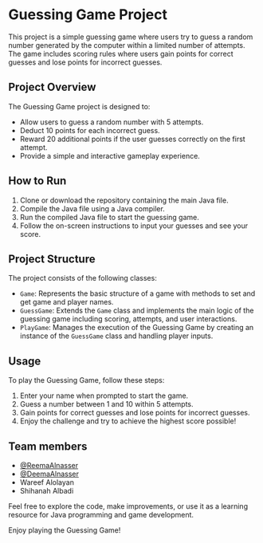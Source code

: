 # Guessing Game Project

This project is a simple guessing game where users try to guess a random number generated by the computer within a limited number of attempts. The game includes scoring rules where users gain points for correct guesses and lose points for incorrect guesses.

## Project Overview

The Guessing Game project is designed to:

- Allow users to guess a random number with 5 attempts.
- Deduct 10 points for each incorrect guess.
- Reward 20 additional points if the user guesses correctly on the first attempt.
- Provide a simple and interactive gameplay experience.

## How to Run

1. Clone or download the repository containing the main Java file.
2. Compile the Java file using a Java compiler.
3. Run the compiled Java file to start the guessing game.
4. Follow the on-screen instructions to input your guesses and see your score.

## Project Structure

The project consists of the following classes:

- `Game`: Represents the basic structure of a game with methods to set and get game and player names.
- `GuessGame`: Extends the `Game` class and implements the main logic of the guessing game including scoring, attempts, and user interactions.
- `PlayGame`: Manages the execution of the Guessing Game by creating an instance of the `GuessGame` class and handling player inputs.

## Usage

To play the Guessing Game, follow these steps:

1. Enter your name when prompted to start the game.
2. Guess a number between 1 and 10 within 5 attempts.
3. Gain points for correct guesses and lose points for incorrect guesses.
4. Enjoy the challenge and try to achieve the highest score possible!

## Team members 
- [@ReemaAlnasser](https://github.com/byReema)
- [@DeemaAlnasser](https://github.com/its-deema)
- Wareef Alolayan
- Shihanah Albadi

Feel free to explore the code, make improvements, or use it as a learning resource for Java programming and game development.

Enjoy playing the Guessing Game!
